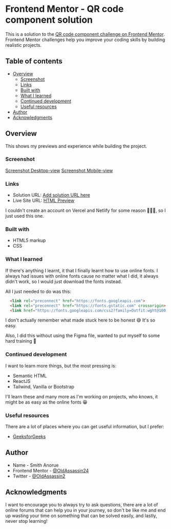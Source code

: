 # Frontend Mentor - QR code component solution

This is a solution to the [QR code component challenge on Frontend Mentor](https://www.frontendmentor.io/challenges/qr-code-component-iux_sIO_H). Frontend Mentor challenges help you improve your coding skills by building realistic projects. 

## Table of contents

- [Overview](#overview)
  - [Screenshot](#screenshot)
  - [Links](#links)
  - [Built with](#built-with)
  - [What I learned](#what-i-learned)
  - [Continued development](#continued-development)
  - [Useful resources](#useful-resources)
- [Author](#author)
- [Acknowledgments](#acknowledgments)

## Overview

This shows my previews and experience while building the project.

### Screenshot

[Screenshot Desktop-view](./screenshots/screenshot-desktop.jpeg)
[Screenshot Mobile-view](./screenshots/screenshot-mobile.png)

### Links

- Solution URL: [Add solution URL here](https://your-solution-url.com)
- Live Site URL: [HTML Preview](https://html-preview.github.io/?url=https://github.com/OldAssassin24/Frontend_Mentor/blob/main/QR-CODE-COMPONENT/qr-code-component-main/index.html)

I couldn't create an account on Vercel and Netlify for some reason 🤷‍♀️😫, so I just used this one.
### Built with

- HTML5 markup
- CSS


### What I learned

If there's anything I learnt, it that I finally learnt how to use online fonts.
I always had issues with online fonts cause no matter what I did, it always didn't work,
so I would just download the fonts instead.

All I just needed to do was this:
```html
  <link rel="preconnect" href="https://fonts.googleapis.com">
  <link rel="preconnect" href="https://fonts.gstatic.com" crossorigin>
  <link href="https://fonts.googleapis.com/css2?family=Outfit:wght@100..900&display=swap" rel="stylesheet">
```

I don't actually remember what made stuck here to be honest 😅
It's so easy.

Also, I did this without using the Figma file, wanted to put myself to some hard training 💪

### Continued development

I want to learn more things, but the most pressing is:

- Semantic HTML
- ReactJS
- Tailwind, Vanilla or Bootstrap

I'll learn these and many more as I'm working on projects, who knows, it might be as easy as the online fonts 😁

### Useful resources

There are a lot of places where you can get useful information, but I prefer:

- [GeeksforGeeks](https://www.geeksforgeeks.org)

## Author

- Name - Smith Anorue
- Frontend Mentor - [@OldAssassin24](https://www.frontendmentor.io/profile/OldAssassin24)
- Twitter - [@OldAssassin2](https://www.twitter.com/OldAssassin2)

## Acknowledgments

I want to encourage you to always try to ask questions, there are a lot of online forums that can help you in your journey, so don't be like me and end up wasting your time on something that can be solved easily, and lastly, never stop learning!
